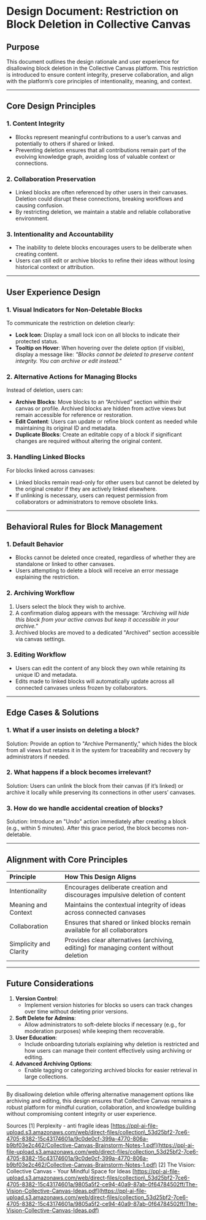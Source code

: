 # **Design Document: Restriction on Block Deletion in Collective Canvas**

## **Purpose**

This document outlines the design rationale and user experience for disallowing block deletion in the Collective Canvas platform. This restriction is introduced to ensure content integrity, preserve collaboration, and align with the platform’s core principles of intentionality, meaning, and context.

---

## **Core Design Principles**

### **1\. Content Integrity**

* Blocks represent meaningful contributions to a user’s canvas and potentially to others if shared or linked.  
* Preventing deletion ensures that all contributions remain part of the evolving knowledge graph, avoiding loss of valuable context or connections.

### **2\. Collaboration Preservation**

* Linked blocks are often referenced by other users in their canvases. Deletion could disrupt these connections, breaking workflows and causing confusion.  
* By restricting deletion, we maintain a stable and reliable collaborative environment.

### **3\. Intentionality and Accountability**

* The inability to delete blocks encourages users to be deliberate when creating content.  
* Users can still edit or archive blocks to refine their ideas without losing historical context or attribution.

---

## **User Experience Design**

### **1\. Visual Indicators for Non-Deletable Blocks**

To communicate the restriction on deletion clearly:

* **Lock Icon**: Display a small lock icon on all blocks to indicate their protected status.  
* **Tooltip on Hover**: When hovering over the delete option (if visible), display a message like: *"Blocks cannot be deleted to preserve content integrity. You can archive or edit instead."*

### **2\. Alternative Actions for Managing Blocks**

Instead of deletion, users can:

* **Archive Blocks**: Move blocks to an “Archived” section within their canvas or profile. Archived blocks are hidden from active views but remain accessible for reference or restoration.  
* **Edit Content**: Users can update or refine block content as needed while maintaining its original ID and metadata.  
* **Duplicate Blocks**: Create an editable copy of a block if significant changes are required without altering the original content.

### **3\. Handling Linked Blocks**

For blocks linked across canvases:

* Linked blocks remain read-only for other users but cannot be deleted by the original creator if they are actively linked elsewhere.  
* If unlinking is necessary, users can request permission from collaborators or administrators to remove obsolete links.

---

## **Behavioral Rules for Block Management**

### **1\. Default Behavior**

* Blocks cannot be deleted once created, regardless of whether they are standalone or linked to other canvases.  
* Users attempting to delete a block will receive an error message explaining the restriction.

### **2\. Archiving Workflow**

1. Users select the block they wish to archive.  
2. A confirmation dialog appears with the message: *"Archiving will hide this block from your active canvas but keep it accessible in your archive."*  
3. Archived blocks are moved to a dedicated "Archived" section accessible via canvas settings.

### **3\. Editing Workflow**

* Users can edit the content of any block they own while retaining its unique ID and metadata.  
* Edits made to linked blocks will automatically update across all connected canvases unless frozen by collaborators.

---

## **Edge Cases & Solutions**

### **1\. What if a user insists on deleting a block?**

Solution: Provide an option to "Archive Permanently," which hides the block from all views but retains it in the system for traceability and recovery by administrators if needed.

### **2\. What happens if a block becomes irrelevant?**

Solution: Users can unlink the block from their canvas (if it’s linked) or archive it locally while preserving its connections in other users’ canvases.

### **3\. How do we handle accidental creation of blocks?**

Solution: Introduce an "Undo" action immediately after creating a block (e.g., within 5 minutes). After this grace period, the block becomes non-deletable.

---

## **Alignment with Core Principles**

| Principle | How This Design Aligns |
| :---- | :---- |
| Intentionality | Encourages deliberate creation and discourages impulsive deletion of content |
| Meaning and Context | Maintains the contextual integrity of ideas across connected canvases |
| Collaboration | Ensures that shared or linked blocks remain available for all collaborators |
| Simplicity and Clarity | Provides clear alternatives (archiving, editing) for managing content without deletion |

---

## **Future Considerations**

1. **Version Control**:  
   * Implement version histories for blocks so users can track changes over time without deleting prior versions.  
2. **Soft Delete for Admins**:  
   * Allow administrators to soft-delete blocks if necessary (e.g., for moderation purposes) while keeping them recoverable.  
3. **User Education**:  
   * Include onboarding tutorials explaining why deletion is restricted and how users can manage their content effectively using archiving or editing.  
4. **Advanced Archiving Options**:  
   * Enable tagging or categorizing archived blocks for easier retrieval in large collections.

---

By disallowing deletion while offering alternative management options like archiving and editing, this design ensures that Collective Canvas remains a robust platform for mindful curation, collaboration, and knowledge building without compromising content integrity or user experience.

Sources \[1\] Perplexity \- anti fragile ideas [https://ppl-ai-file-upload.s3.amazonaws.com/web/direct-files/collection\_53d25bf2-7ce6-4705-8382-15c43174601a/9c0de0cf-399a-4770-806a-b9bf03e2c462/Collective-Canvas-Brainstorm-Notes-1.pdf](https://ppl-ai-file-upload.s3.amazonaws.com/web/direct-files/collection_53d25bf2-7ce6-4705-8382-15c43174601a/9c0de0cf-399a-4770-806a-b9bf03e2c462/Collective-Canvas-Brainstorm-Notes-1.pdf) \[2\] The Vision: Collective Canvas \- Your Mindful Space for Ideas [https://ppl-ai-file-upload.s3.amazonaws.com/web/direct-files/collection\_53d25bf2-7ce6-4705-8382-15c43174601a/9805a5f2-ce94-40a9-87ab-0f64784502ff/The-Vision-Collective-Canvas-Ideas.pdf](https://ppl-ai-file-upload.s3.amazonaws.com/web/direct-files/collection_53d25bf2-7ce6-4705-8382-15c43174601a/9805a5f2-ce94-40a9-87ab-0f64784502ff/The-Vision-Collective-Canvas-Ideas.pdf)


